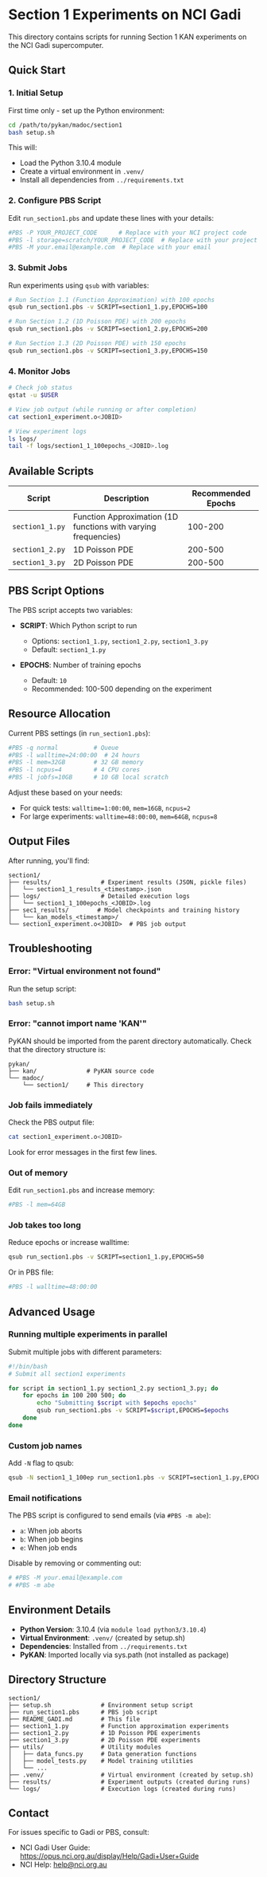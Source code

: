 # Section 1 Experiments on NCI Gadi

This directory contains scripts for running Section 1 KAN experiments on the NCI Gadi supercomputer.

## Quick Start

### 1. Initial Setup

First time only - set up the Python environment:

```bash
cd /path/to/pykan/madoc/section1
bash setup.sh
```

This will:
- Load the Python 3.10.4 module
- Create a virtual environment in `.venv/`
- Install all dependencies from `../requirements.txt`

### 2. Configure PBS Script

Edit `run_section1.pbs` and update these lines with your details:

```bash
#PBS -P YOUR_PROJECT_CODE      # Replace with your NCI project code
#PBS -l storage=scratch/YOUR_PROJECT_CODE  # Replace with your project code
#PBS -M your.email@example.com  # Replace with your email
```

### 3. Submit Jobs

Run experiments using `qsub` with variables:

```bash
# Run Section 1.1 (Function Approximation) with 100 epochs
qsub run_section1.pbs -v SCRIPT=section1_1.py,EPOCHS=100

# Run Section 1.2 (1D Poisson PDE) with 200 epochs
qsub run_section1.pbs -v SCRIPT=section1_2.py,EPOCHS=200

# Run Section 1.3 (2D Poisson PDE) with 150 epochs
qsub run_section1.pbs -v SCRIPT=section1_3.py,EPOCHS=150
```

### 4. Monitor Jobs

```bash
# Check job status
qstat -u $USER

# View job output (while running or after completion)
cat section1_experiment.o<JOBID>

# View experiment logs
ls logs/
tail -f logs/section1_1_100epochs_<JOBID>.log
```

## Available Scripts

| Script | Description | Recommended Epochs |
|--------|-------------|-------------------|
| `section1_1.py` | Function Approximation (1D functions with varying frequencies) | 100-200 |
| `section1_2.py` | 1D Poisson PDE | 200-500 |
| `section1_3.py` | 2D Poisson PDE | 200-500 |

## PBS Script Options

The PBS script accepts two variables:

- **SCRIPT**: Which Python script to run
  - Options: `section1_1.py`, `section1_2.py`, `section1_3.py`
  - Default: `section1_1.py`

- **EPOCHS**: Number of training epochs
  - Default: `10`
  - Recommended: 100-500 depending on the experiment

## Resource Allocation

Current PBS settings (in `run_section1.pbs`):

```bash
#PBS -q normal          # Queue
#PBS -l walltime=24:00:00  # 24 hours
#PBS -l mem=32GB        # 32 GB memory
#PBS -l ncpus=4         # 4 CPU cores
#PBS -l jobfs=10GB      # 10 GB local scratch
```

Adjust these based on your needs:
- For quick tests: `walltime=1:00:00`, `mem=16GB`, `ncpus=2`
- For large experiments: `walltime=48:00:00`, `mem=64GB`, `ncpus=8`

## Output Files

After running, you'll find:

```
section1/
├── results/              # Experiment results (JSON, pickle files)
│   └── section1_1_results_<timestamp>.json
├── logs/                 # Detailed execution logs
│   └── section1_1_100epochs_<JOBID>.log
├── sec1_results/        # Model checkpoints and training history
│   └── kan_models_<timestamp>/
└── section1_experiment.o<JOBID>  # PBS job output
```

## Troubleshooting

### Error: "Virtual environment not found"

Run the setup script:
```bash
bash setup.sh
```

### Error: "cannot import name 'KAN'"

PyKAN should be imported from the parent directory automatically. Check that the directory structure is:
```
pykan/
├── kan/              # PyKAN source code
└── madoc/
    └── section1/     # This directory
```

### Job fails immediately

Check the PBS output file:
```bash
cat section1_experiment.o<JOBID>
```

Look for error messages in the first few lines.

### Out of memory

Edit `run_section1.pbs` and increase memory:
```bash
#PBS -l mem=64GB
```

### Job takes too long

Reduce epochs or increase walltime:
```bash
qsub run_section1.pbs -v SCRIPT=section1_1.py,EPOCHS=50
```

Or in PBS file:
```bash
#PBS -l walltime=48:00:00
```

## Advanced Usage

### Running multiple experiments in parallel

Submit multiple jobs with different parameters:

```bash
#!/bin/bash
# Submit all section1 experiments

for script in section1_1.py section1_2.py section1_3.py; do
    for epochs in 100 200 500; do
        echo "Submitting $script with $epochs epochs"
        qsub run_section1.pbs -v SCRIPT=$script,EPOCHS=$epochs
    done
done
```

### Custom job names

Add `-N` flag to qsub:
```bash
qsub -N section1_1_100ep run_section1.pbs -v SCRIPT=section1_1.py,EPOCHS=100
```

### Email notifications

The PBS script is configured to send emails (via `#PBS -m abe`):
- `a`: When job aborts
- `b`: When job begins
- `e`: When job ends

Disable by removing or commenting out:
```bash
# #PBS -M your.email@example.com
# #PBS -m abe
```

## Environment Details

- **Python Version**: 3.10.4 (via `module load python3/3.10.4`)
- **Virtual Environment**: `.venv/` (created by setup.sh)
- **Dependencies**: Installed from `../requirements.txt`
- **PyKAN**: Imported locally via sys.path (not installed as package)

## Directory Structure

```
section1/
├── setup.sh              # Environment setup script
├── run_section1.pbs      # PBS job script
├── README_GADI.md        # This file
├── section1_1.py         # Function approximation experiments
├── section1_2.py         # 1D Poisson PDE experiments
├── section1_3.py         # 2D Poisson PDE experiments
├── utils/                # Utility modules
│   ├── data_funcs.py     # Data generation functions
│   ├── model_tests.py    # Model training utilities
│   └── ...
├── .venv/                # Virtual environment (created by setup.sh)
├── results/              # Experiment outputs (created during runs)
└── logs/                 # Execution logs (created during runs)
```

## Contact

For issues specific to Gadi or PBS, consult:
- NCI Gadi User Guide: https://opus.nci.org.au/display/Help/Gadi+User+Guide
- NCI Help: help@nci.org.au
